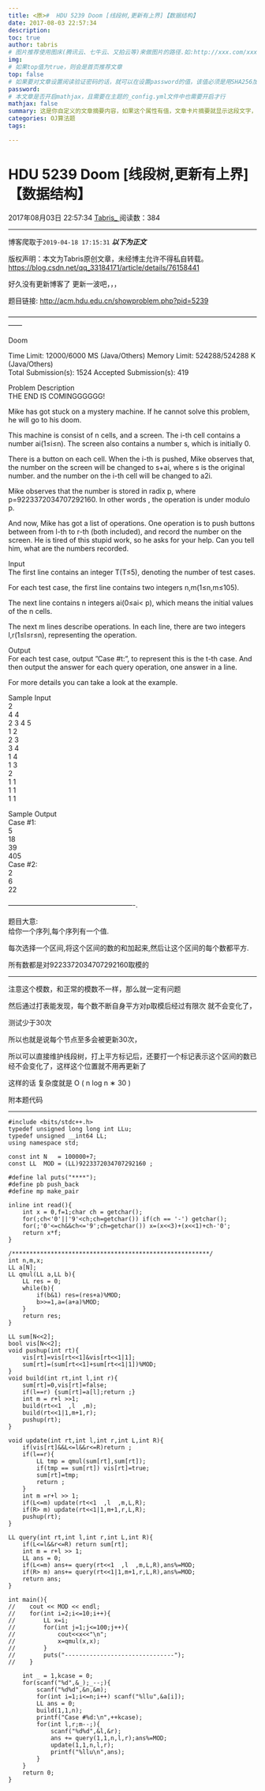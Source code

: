 ```yaml
---
title: <原>#  HDU 5239 Doom [线段树,更新有上界]【数据结构】
date: 2017-08-03 22:57:34
description:
toc: true
author: tabris
# 图片推荐使用图床(腾讯云、七牛云、又拍云等)来做图片的路径.如:http://xxx.com/xxx.jpg
img: 
# 如果top值为true，则会是首页推荐文章
top: false
# 如果要对文章设置阅读验证密码的话，就可以在设置password的值，该值必须是用SHA256加密后的密码，防止被他人识破
password: 
# 本文章是否开启mathjax，且需要在主题的_config.yml文件中也需要开启才行
mathjax: false
summary: 这是你自定义的文章摘要内容，如果这个属性有值，文章卡片摘要就显示这段文字，否则程序会自动截取文章的部分内容作为摘要
categories: OJ算法题
tags:

---
```





#  HDU 5239 Doom [线段树,更新有上界]【数据结构】

2017年08月03日 22:57:34  [ Tabris_ ](https://me.csdn.net/qq_33184171) 阅读数：384


--- 
 博客爬取于`2019-04-18 17:15:31`
***以下为正文***

版权声明：本文为Tabris原创文章，未经博主允许不得私自转载。
https://blog.csdn.net/qq_33184171/article/details/76158441

好久没有更新博客了 更新一波吧，，，

题目链接: [ http://acm.hdu.edu.cn/showproblem.php?pid=5239
](http://acm.hdu.edu.cn/showproblem.php?pid=5239)

——————————————————————————————————————

Doom

Time Limit: 12000/6000 MS (Java/Others) Memory Limit: 524288/524288 K
(Java/Others)  
Total Submission(s): 1524 Accepted Submission(s): 419

Problem Description  
THE END IS COMINGGGGGG!

Mike has got stuck on a mystery machine. If he cannot solve this problem, he
will go to his doom.

This machine is consist of n cells, and a screen. The i-th cell contains a
number ai(1≤i≤n). The screen also contains a number s, which is initially 0.

There is a button on each cell. When the i-th is pushed, Mike observes that,
the number on the screen will be changed to s+ai, where s is the original
number. and the number on the i-th cell will be changed to a2i.

Mike observes that the number is stored in radix p, where
p=9223372034707292160. In other words , the operation is under modulo p.

And now, Mike has got a list of operations. One operation is to push buttons
between from l-th to r-th (both included), and record the number on the
screen. He is tired of this stupid work, so he asks for your help. Can you
tell him, what are the numbers recorded.

Input  
The first line contains an integer T(T≤5), denoting the number of test cases.

For each test case, the first line contains two integers n,m(1≤n,m≤105).

The next line contains n integers ai(0≤ai< p), which means the initial values
of the n cells.

The next m lines describe operations. In each line, there are two integers
l,r(1≤l≤r≤n), representing the operation.

Output  
For each test case, output ”Case #t:”, to represent this is the t-th case. And
then output the answer for each query operation, one answer in a line.

For more details you can take a look at the example.

Sample Input  
2  
4 4  
2 3 4 5  
1 2  
2 3  
3 4  
1 4  
1 3  
2  
1 1  
1 1  
1 1

Sample Output  
Case #1:  
5  
18  
39  
405  
Case #2:  
2  
6  
22

——————————————————-.

题目大意:  
给你一个序列,每个序列有一个值.

每次选择一个区间,将这个区间的数的和加起来,然后让这个区间的每个数都平方.

所有数都是对9223372034707292160取模的

* * *

注意这个模数，和正常的模数不一样，那么就一定有问题

然后通过打表能发现，每个数不断自身平方对p取模后经过有限次 就不会变化了，

测试少于30次

所以也就是说每个节点至多会被更新30次，

所以可以直接维护线段树，打上平方标记后，还要打一个标记表示这个区间的数已经不会变化了，这样这个位置就不用再更新了

这样的话 复杂度就是  O  (  n  log  n  ∗  30  )

附本题代码

* * *
    
    
    #include <bits/stdc++.h>
    typedef unsigned long long int LLu;
    typedef unsigned __int64 LL;
    using namespace std;
    
    const int N   = 100000+7;
    const LL  MOD = (LL)9223372034707292160 ;
    
    #define lal puts("****");
    #define pb push_back
    #define mp make_pair
    
    inline int read(){
        int x = 0,f=1;char ch = getchar();
        for(;ch<'0'||'9'<ch;ch=getchar()) if(ch == '-') getchar();
        for(;'0'<=ch&&ch<='9';ch=getchar()) x=(x<<3)+(x<<1)+ch-'0';
        return x*f;
    }
    
    /********************************************************/
    int n,m,x;
    LL a[N];
    LL qmul(LL a,LL b){
        LL res = 0;
        while(b){
            if(b&1) res=(res+a)%MOD;
            b>>=1,a=(a+a)%MOD;
        }
        return res;
    }
    
    LL sum[N<<2];
    bool vis[N<<2];
    void pushup(int rt){
        vis[rt]=vis[rt<<1]&vis[rt<<1|1];
        sum[rt]=(sum[rt<<1]+sum[rt<<1|1])%MOD;
    }
    void build(int rt,int l,int r){
        sum[rt]=0,vis[rt]=false;
        if(l==r) {sum[rt]=a[l];return ;}
        int m = r+l >>1;
        build(rt<<1  ,l  ,m);
        build(rt<<1|1,m+1,r);
        pushup(rt);
    }
    
    void update(int rt,int l,int r,int L,int R){
        if(vis[rt]&&L<=l&&r<=R)return ;
        if(l==r){
            LL tmp = qmul(sum[rt],sum[rt]);
            if(tmp == sum[rt]) vis[rt]=true;
            sum[rt]=tmp;
            return ;
        }
        int m =r+l >> 1;
        if(L<=m) update(rt<<1  ,l  ,m,L,R);
        if(R> m) update(rt<<1|1,m+1,r,L,R);
        pushup(rt);
    }
    
    LL query(int rt,int l,int r,int L,int R){
        if(L<=l&&r<=R) return sum[rt];
        int m = r+l >> 1;
        LL ans = 0;
        if(L<=m) ans+= query(rt<<1  ,l  ,m,L,R),ans%=MOD;
        if(R> m) ans+= query(rt<<1|1,m+1,r,L,R),ans%=MOD;
        return ans;
    }
    
    int main(){
    //    cout << MOD << endl;
    //    for(int i=2;i<=10;i++){
    //        LL x=i;
    //        for(int j=1;j<=100;j++){
    //            cout<<x<<"\n";
    //            x=qmul(x,x);
    //        }
    //        puts("-------------------------------");
    //    }
    
        int _ = 1,kcase = 0;
        for(scanf("%d",&_);_--;){
            scanf("%d%d",&n,&m);
            for(int i=1;i<=n;i++) scanf("%llu",&a[i]);
            LL ans = 0;
            build(1,1,n);
            printf("Case #%d:\n",++kcase);
            for(int l,r;m--;){
                scanf("%d%d",&l,&r);
                ans += query(1,1,n,l,r);ans%=MOD;
                update(1,1,n,l,r);
                printf("%llu\n",ans);
            }
        }
        return 0;
    }

